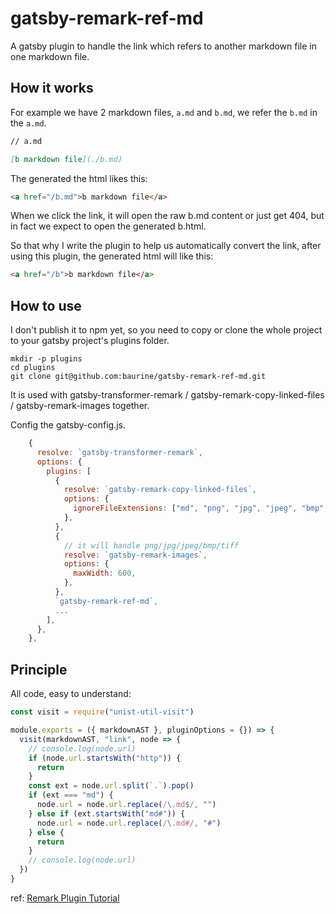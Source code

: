 # gatsby-remark-ref-md

A gatsby plugin to handle the link which refers to another markdown file in one markdown file.

## How it works

For example we have 2 markdown files, `a.md` and `b.md`, we refer the `b.md` in the `a.md`.

```md
// a.md

[b markdown file](./b.md)
```

The generated the html likes this:

```html
<a href="/b.md">b markdown file</a>
```

When we click the link, it will open the raw b.md content or just get 404, but in fact we expect to open the generated b.html.

So that why I write the plugin to help us automatically convert the link, after using this plugin, the generated html will like this:

```html
<a href="/b">b markdown file</a>
```

## How to use

I don't publish it to npm yet, so you need to copy or clone the whole project to your gatsby project's plugins folder.

    mkdir -p plugins
    cd plugins
    git clone git@github.com:baurine/gatsby-remark-ref-md.git

It is used with gatsby-transformer-remark / gatsby-remark-copy-linked-files / gatsby-remark-images together.

Config the gatsby-config.js.

```js
    {
      resolve: `gatsby-transformer-remark`,
      options: {
        plugins: [
          {
            resolve: `gatsby-remark-copy-linked-files`,
            options: {
              ignoreFileExtensions: ["md", "png", "jpg", "jpeg", "bmp", "tiff"],
            },
          },
          {
            // it will handle png/jpg/jpeg/bmp/tiff
            resolve: `gatsby-remark-images`,
            options: {
              maxWidth: 600,
            },
          },
          `gatsby-remark-ref-md`,
          ...
        ],
      },
    },
```

## Principle

All code, easy to understand:

```js
const visit = require("unist-util-visit")

module.exports = ({ markdownAST }, pluginOptions = {}) => {
  visit(markdownAST, "link", node => {
    // console.log(node.url)
    if (node.url.startsWith("http")) {
      return
    }
    const ext = node.url.split(`.`).pop()
    if (ext === "md") {
      node.url = node.url.replace(/\.md$/, "")
    } else if (ext.startsWith("md#")) {
      node.url = node.url.replace(/\.md#/, "#")
    } else {
      return
    }
    // console.log(node.url)
  })
}
```

ref: [Remark Plugin Tutorial](https://www.gatsbyjs.org/docs/remark-plugin-tutorial/)
